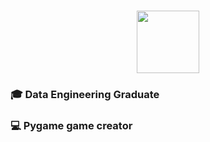 # 
  
<div id="header" align="center">
  <https://giphy.com/gifs/devrock-python-django-edr-KAq5w47R9rmTuvWOWa>
  <img src="https://media.[giphy.com/media/M9gbBd9nbDrOTu1Mqx/giphy.gif](https://giphy.com/gifs/devrock-python-django-edr-KAq5w47R9rmTuvWOWa)" width="100"/>
</div>

### 🎓 Data Engineering Graduate

### 💻 Pygame game creator

### 

<!--
**AdjunxLynx/AdjunxLynx** is a ✨ _special_ ✨ repository because its `README.md` (this file) appears on your GitHub profile.

Here are some ideas to get you started:

- 🔭 I’m currently working on ...
- 🌱 I’m currently learning ...
- 👯 I’m looking to collaborate on ...
- 🤔 I’m looking for help with ...
- 💬 Ask me about ...
- 📫 How to reach me: ...
- 😄 Pronouns: ...
- ⚡ Fun fact: ...
-->

